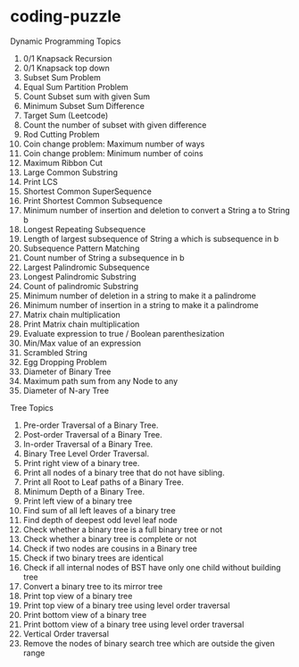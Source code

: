 # coding-puzzle
Dynamic Programming Topics

01. 0/1 Knapsack Recursion
02. 0/1 Knapsack top down
03. Subset Sum Problem
04. Equal Sum Partition Problem
05. Count Subset sum with given Sum
06. Minimum Subset Sum Difference
07. Target Sum (Leetcode)
08. Count the number of subset with given difference
09. Rod Cutting Problem
10. Coin change problem: Maximum number of ways
11. Coin change problem: Minimum number of coins
12. Maximum Ribbon Cut
13. Large Common Substring
14. Print LCS
15. Shortest Common SuperSequence
16. Print Shortest Common Subsequence
17. Minimum number of insertion and deletion to convert a String a to String b
18. Longest Repeating Subsequence
19. Length of largest subsequence of String a which is subsequence in b
20. Subsequence Pattern Matching
21. Count number of String a subsequence in b
22. Largest Palindromic Subsequence
23. Longest Palindromic Substring
24. Count of palindromic Substring
25. Minimum number of deletion in a string to make it a palindrome
26. Minimum number of insertion in a string to make it a palindrome
27. Matrix chain multiplication
28. Print Matrix chain multiplication
29. Evaluate expression to true / Boolean parenthesization
30. Min/Max value of an expression
31. Scrambled String
32. Egg Dropping Problem
33. Diameter of Binary Tree
34. Maximum path sum from any Node to any
35. Diameter of N-ary Tree

Tree Topics

01. Pre-order Traversal of a Binary Tree.
02. Post-order Traversal of a Binary Tree.
03. In-order Traversal of a Binary Tree.
04. Binary Tree Level Order Traversal.
05. Print right view of a binary tree.
06. Print all nodes of a binary tree that do not have sibling.
07. Print all Root to Leaf paths of a Binary Tree.
08. Minimum Depth of a Binary Tree.
09. Print left view of a binary tree
10. Find sum of all left leaves of a binary tree
11. Find depth of deepest odd level leaf node
12. Check whether a binary tree is a full binary tree or not
13. Check whether a binary tree is complete or not
14. Check if two nodes are cousins in a Binary tree
15. Check if two binary trees are identical
16. Check if all internal nodes of BST have only one child without building tree
17. Convert a binary tree to its mirror tree
18. Print top view of a binary tree
19. Print top view of a binary tree using level order traversal
20. Print bottom view of a binary tree
21. Print bottom view of a binary tree using level order traversal
22. Vertical Order traversal
23. Remove the nodes of binary search tree which are outside the given range